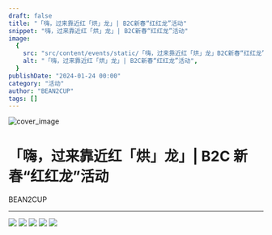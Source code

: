```yaml
---
draft: false
title: "「嗨，过来靠近红「烘」龙」| B2C新春“红红龙”活动"
snippet: "嗨，过来靠近红「烘」龙」| B2C新春“红红龙”活动"
image:
  {
    src: "src/content/events/static/「嗨，过来靠近红「烘」龙」B2C新春“红红龙”活动_01.jpeg",
    alt: "「嗨，过来靠近红「烘」龙」| B2C新春“红红龙”活动",
  }
publishDate: "2024-01-24 00:00"
category: "活动"
author: "BEAN2CUP"
tags: []
---
```


![cover_image](./static/「嗨，过来靠近红「烘」龙」B2C新春“红红龙”活动_01.jpeg)

# 「嗨，过来靠近红「烘」龙」| B2C 新春“红红龙”活动

BEAN2CUP

---

![](./static/「嗨，过来靠近红「烘」龙」B2C新春“红红龙”活动_02.jpeg)
![](./static/「嗨，过来靠近红「烘」龙」B2C新春“红红龙”活动_03.jpeg)
![](./static/「嗨，过来靠近红「烘」龙」B2C新春“红红龙”活动_04.jpeg)
![](./static/「嗨，过来靠近红「烘」龙」B2C新春“红红龙”活动_05.jpeg)
![](./static/「嗨，过来靠近红「烘」龙」B2C新春“红红龙”活动_06.jpeg)
